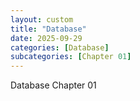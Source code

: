 ```yaml
---
layout: custom
title: "Database"
date: 2025-09-29
categories: [Database]
subcategories: [Chapter 01]
---
```


Database Chapter 01
